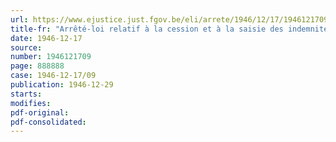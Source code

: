 ```yaml
---
url: https://www.ejustice.just.fgov.be/eli/arrete/1946/12/17/1946121709/justel
title-fr: "Arrêté-loi relatif à la cession et à la saisie des indemnités allouées en vertu de la législation sur la réparation des dommages résultants des accidents du travail"
date: 1946-12-17
source:
number: 1946121709
page: 888888
case: 1946-12-17/09
publication: 1946-12-29
starts:
modifies:
pdf-original:
pdf-consolidated:
---
```



